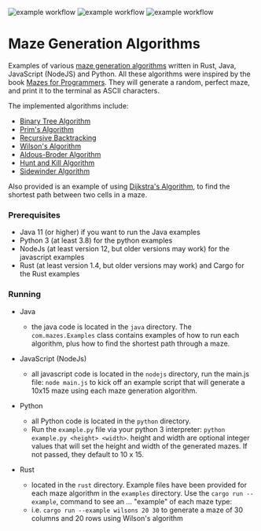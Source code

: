 ![example workflow](https://github.com/strohs/maze-algorithms/actions/workflows/rust.yml/badge.svg)
![example workflow](https://github.com/strohs/maze-algorithms/actions/workflows/node.js.yml/badge.svg)
![example workflow](https://github.com/strohs/maze-algorithms/actions/workflows/maven.yml/badge.svg)

# Maze Generation Algorithms

Examples of various [maze generation algorithms](https://en.wikipedia.org/wiki/Maze_generation_algorithm) written
in Rust, Java, JavaScript (NodeJS) and Python.  All these algorithms were inspired by the book
[Mazes for Programmers](https://pragprog.com/titles/jbmaze/mazes-for-programmers/). They will generate 
a random, perfect maze, and print it to the terminal as ASCII characters.



The implemented algorithms include:
- [Binary Tree Algorithm](http://weblog.jamisbuck.org/2011/2/1/maze-generation-binary-tree-algorithm)
- [Prim's Algorithm](http://weblog.jamisbuck.org/2011/1/10/maze-generation-prim-s-algorithm)
- [Recursive Backtracking](https://weblog.jamisbuck.org/2010/12/27/maze-generation-recursive-backtracking)
- [Wilson's Algorithm](https://en.wikipedia.org/wiki/Maze_generation_algorithm)
- [Aldous-Broder Algorithm](https://en.wikipedia.org/wiki/Maze_generation_algorithm)
- [Hunt and Kill Algorithm](https://weblog.jamisbuck.org/2011/1/24/maze-generation-hunt-and-kill-algorithm)
- [Sidewinder Algorithm](http://weblog.jamisbuck.org/2011/2/3/maze-generation-sidewinder-algorithm)

Also provided is an example of using [Dijkstra's Algorithm](https://en.wikipedia.org/wiki/Dijkstra%27s_algorithm), to
find the shortest path between two cells in a maze.


### Prerequisites
- Java 11 (or higher) if you want to run the Java examples
- Python 3 (at least 3.8) for the python examples
- NodeJs (at least version 12, but older versions may work) for the javascript examples
- Rust (at least version 1.4, but older versions may work) and Cargo for the Rust examples


### Running
- Java
    - the java code is located in the `java` directory. The `com.mazes.Examples` class contains examples of how to
      run each algorithm, plus how to find the shortest path through a maze.

- JavaScript (NodeJs)
    - all javascript code is located in the `nodejs` directory, run the main.js file:  `node main.js` to kick off
    an example script that will generate a 10x15 maze using each maze generation algorithm.
    
- Python
    - all Python code is located in the `python` directory. 
    - Run the `example.py` file via your python 3 interpreter: `python example.py <height> <width>`. height and width
      are optional integer values that will set the height and width of the generated mazes. If not passed, they 
      default to 10 x 15.
      
- Rust
    - located in the `rust` directory. Example files have been provided for each maze algorithm in the `examples`
    directory. Use the `cargo run --example`, command to see an ... "example" of each maze type:
    - i.e.  `cargo run --example wilsons 20 30` to generate a maze of 30 columns and 20 rows using Wilson's algorithm